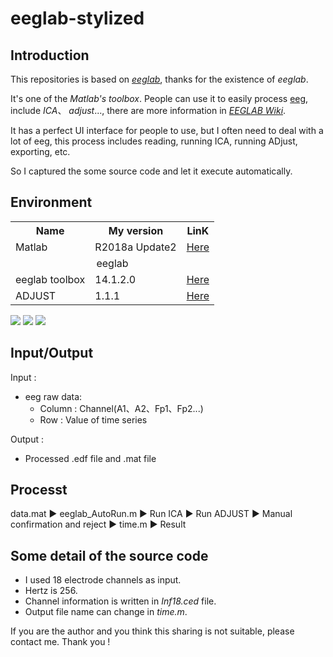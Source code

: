 # eeglab-stylized
## Introduction
This repositories is based on [*eeglab*](https://github.com/sccn/eeglab), thanks for the existence of *eeglab*.

It's one of the *Matlab's toolbox*. People can use it to easily process [eeg](https://en.wikipedia.org/wiki/Electroencephalography), include *ICA*、 *adjust*..., there are more information in [*EEGLAB Wiki*](https://sccn.ucsd.edu/wiki/EEGLAB).

It has a perfect UI interface for people to use, but I often need to deal with a lot of eeg, this process includes reading, running ICA, running ADjust, exporting, etc. 

So I captured the some source code and let it execute automatically.

## Environment
<escape>
  <table>
  <tr>
    <th>Name</th>
    <th>My version</th>
    <th>LinK</th>
  </tr>
  <tr>
    <td>Matlab</td>
    <td>R2018a Update2</td>
    <td><a href="https://www.mathworks.com/products/matlab.html)" target="_blank" title="mathworks">Here</a></td>
  </tr>
  <tr>
    <td colspan="3" align="center">eeglab</td>
  </tr>
  <tr>
    <td>eeglab toolbox</td>
    <td>14.1.2.0 </td>
    <td><a href="https://sccn.ucsd.edu/eeglab/download.php)" target="_blank" title="eeglab toolbox">Here</a></td>
  </tr>
  <tr>
    <td>ADJUST</td>
    <td>1.1.1</td>
    <td><a href="https://www.nitrc.org/projects/adjust/)" target="_blank" title="ADJUST">Here</a></td>
  </tr>
</table>
</escape>

![](https://img.shields.io/badge/Matlab-R2018a%20Update2-orange) ![](https://img.shields.io/badge/eeglab%20toolbox-14.1.2.0-green) ![](https://img.shields.io/badge/ADJUST-1.1.1-blue) 

## Input/Output
Input :
* eeg raw data:
  - Column : Channel(A1、A2、Fp1、Fp2...)
  - Row : Value of time series
  
Output :
* Processed .edf file and .mat file

## Processt
data.mat ▶ eeglab_AutoRun.m ▶ Run ICA ▶ Run ADJUST ▶ Manual confirmation and reject ▶ time.m ▶ Result

## Some detail of the source code
* I used 18 electrode channels as input.
* Hertz is 256.
* Channel information is written in *Inf18.ced* file.
* Output file name can change in *time.m*.


If you are the author and you think this sharing is not suitable, please contact me. Thank you !
